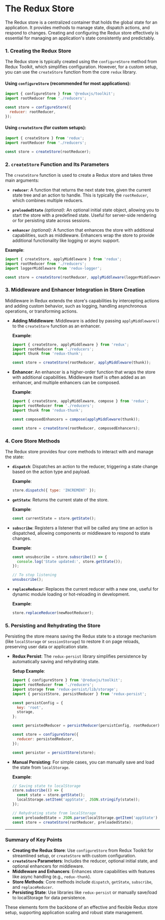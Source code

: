 # The Redux Store

The Redux store is a centralized container that holds the global state for an application. It provides methods to manage state, dispatch actions, and respond to changes. Creating and configuring the Redux store effectively is essential for managing an application's state consistently and predictably.

### 1. Creating the Redux Store

The Redux store is typically created using the `configureStore` method from Redux Toolkit, which simplifies configuration. However, for a custom setup, you can use the `createStore` function from the core `redux` library.

#### Using `configureStore` (recommended for most applications):
```javascript
import { configureStore } from '@reduxjs/toolkit';
import rootReducer from './reducers';

const store = configureStore({
  reducer: rootReducer,
});
```

#### Using `createStore` (for custom setups):
```javascript
import { createStore } from 'redux';
import rootReducer from './reducers';

const store = createStore(rootReducer);
```

### 2. `createStore` Function and Its Parameters

The `createStore` function is used to create a Redux store and takes three main arguments:

- **`reducer`**: A function that returns the next state tree, given the current state tree and an action to handle. This is typically the `rootReducer`, which combines multiple reducers.
  
- **`preloadedState`** *(optional)*: An optional initial state object, allowing you to start the store with a predefined state. Useful for server-side rendering or for persisting state across sessions.

- **`enhancer`** *(optional)*: A function that enhances the store with additional capabilities, such as middleware. Enhancers wrap the store to provide additional functionality like logging or async support.

**Example**:
```javascript
import { createStore, applyMiddleware } from 'redux';
import rootReducer from './reducers';
import loggerMiddleware from 'redux-logger';

const store = createStore(rootReducer, applyMiddleware(loggerMiddleware));
```

### 3. Middleware and Enhancer Integration in Store Creation

Middleware in Redux extends the store's capabilities by intercepting actions and adding custom behavior, such as logging, handling asynchronous operations, or transforming actions.

- **Adding Middleware**: Middleware is added by passing `applyMiddleware()` to the `createStore` function as an enhancer.
  
  **Example**:
  ```javascript
  import { createStore, applyMiddleware } from 'redux';
  import rootReducer from './reducers';
  import thunk from 'redux-thunk';

  const store = createStore(rootReducer, applyMiddleware(thunk));
  ```

- **Enhancer**: An enhancer is a higher-order function that wraps the store with additional capabilities. Middleware itself is often added as an enhancer, and multiple enhancers can be composed.

  **Example**:
  ```javascript
  import { createStore, applyMiddleware, compose } from 'redux';
  import rootReducer from './reducers';
  import thunk from 'redux-thunk';

  const composedEnhancers = compose(applyMiddleware(thunk));

  const store = createStore(rootReducer, composedEnhancers);
  ```

### 4. Core Store Methods

The Redux store provides four core methods to interact with and manage the state:

- **`dispatch`**: Dispatches an action to the reducer, triggering a state change based on the action type and payload.

  **Example**:
  ```javascript
  store.dispatch({ type: 'INCREMENT' });
  ```

- **`getState`**: Returns the current state of the store.

  **Example**:
  ```javascript
  const currentState = store.getState();
  ```

- **`subscribe`**: Registers a listener that will be called any time an action is dispatched, allowing components or middleware to respond to state changes.

  **Example**:
  ```javascript
  const unsubscribe = store.subscribe(() => {
    console.log('State updated:', store.getState());
  });

  // To stop listening
  unsubscribe();
  ```

- **`replaceReducer`**: Replaces the current reducer with a new one, useful for dynamic module loading or hot-reloading in development.

  **Example**:
  ```javascript
  store.replaceReducer(newRootReducer);
  ```

### 5. Persisting and Rehydrating the Store

Persisting the store means saving the Redux state to a storage mechanism (like `localStorage` or `sessionStorage`) to restore it on page reloads, preserving user data or application state.

- **Redux Persist**: The `redux-persist` library simplifies persistence by automatically saving and rehydrating state.

  **Setup Example**:
  ```javascript
  import { configureStore } from '@reduxjs/toolkit';
  import rootReducer from './reducers';
  import storage from 'redux-persist/lib/storage';
  import { persistStore, persistReducer } from 'redux-persist';

  const persistConfig = {
    key: 'root',
    storage,
  };

  const persistedReducer = persistReducer(persistConfig, rootReducer);

  const store = configureStore({
    reducer: persistedReducer,
  });

  const persistor = persistStore(store);
  ```

- **Manual Persisting**: For simple cases, you can manually save and load the state from `localStorage`.

  **Example**:
  ```javascript
  // Saving state to localStorage
  store.subscribe(() => {
    const state = store.getState();
    localStorage.setItem('appState', JSON.stringify(state));
  });

  // Rehydrating state from localStorage
  const preloadedState = JSON.parse(localStorage.getItem('appState') || '{}');
  const store = createStore(rootReducer, preloadedState);
  ```

---

### Summary of Key Points

- **Creating the Redux Store**: Use `configureStore` from Redux Toolkit for streamlined setup, or `createStore` with custom configuration.
- **`createStore` Parameters**: Includes the reducer, optional initial state, and optional enhancers for middleware.
- **Middleware and Enhancers**: Enhances store capabilities with features like async handling (e.g., `redux-thunk`).
- **Store Methods**: Core methods include `dispatch`, `getState`, `subscribe`, and `replaceReducer`.
- **Persisting State**: Use libraries like `redux-persist` or manually save/load to localStorage for data persistence.

These elements form the backbone of an effective and flexible Redux store setup, supporting application scaling and robust state management.